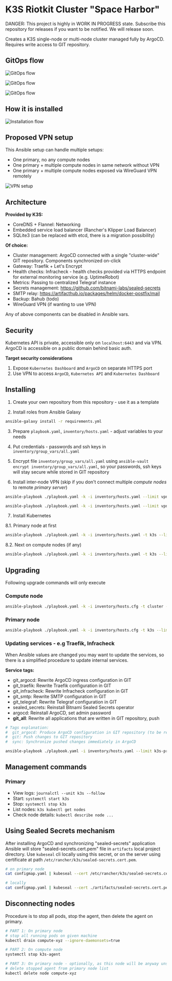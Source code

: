 K3S Riotkit Cluster "Space Harbor"
==================================

DANGER: This project is highly in WORK IN PROGRESS state. Subscribe this repository for releases if you want to be notified. We will release soon.

Creates a K3S single-node or multi-node cluster managed fully by ArgoCD.
Requires write access to GIT repository.

GitOps flow
-----------

![GitOps flow](./docs/git-flow.png)

![GitOps flow](./docs/argocd-apps.png)

![GitOps flow](./docs/argocd-app-view.png)

How it is installed
-------------------

![Installation flow](./docs/ansible-steps.svg)

Proposed VPN setup
------------------

This Ansible setup can handle multiple setups:
- One primary, no any compute nodes
- One primary + multiple compute nodes in same network without VPN
- One primary + multiple compute nodes exposed via WireGuard VPN remotely

![VPN setup](./docs/nodes.svg)

Architecture
------------

**Provided by K3S:**
- CoreDNS + Flannel: Networking
- Embedded service load balancer (Rancher's Klipper Load Balancer)
- SQLite3 (can be replaced with etcd, there is a migration possibility)

**Of choice:**
- Cluster management: ArgoCD connected with a single "cluster-wide" GIT repository. Components synchronized on-click
- Gateway: Traefik + Let's Encrypt
- Health checks: Infracheck - health checks provided via HTTPS endpoint for external monitoring service (e.g. UptimeRobot)
- Metrics: Passing to centralized Telegraf instance
- Secrets management: https://github.com/bitnami-labs/sealed-secrets
- SMTP relay: https://artifacthub.io/packages/helm/docker-postfix/mail
- Backup: Bahub (todo)
- WireGuard VPN (if wanting to use VPN)

Any of above components can be disabled in Ansible vars.

Security
--------

Kubernetes API is private, accessible only on `localhost:6443` and via VPN. ArgoCD is accessible on a public domain behind basic auth.

**Target security considerations**

1. Expose `Kubernetes Dashboard` and `ArgoCD` on separate HTTPS port
2. Use VPN to access `ArgoCD`, `Kubernetes API` and `Kubernetes Dashboard`

Installing 
----------

1. Create your own repository from this repository - use it as a template

2. Install roles from Ansible Galaxy

```bash
ansible-galaxy install -r requirements.yml
```

3. Prepare `playbook.yaml`, `inventory/hosts.yaml` - adjust variables to your needs

4. Put credentials - passwords and ssh keys in `inventory/group_vars/all.yaml`

5. Encrypt file `inventory/group_vars/all.yaml` using `ansible-vault encrypt inventory/group_vars/all.yaml`, so your passwords, ssh keys will stay secure while stored in GIT repository

6. Install inter-node VPN (skip if you don't connect multiple _compute nodes_ to remote _primary server_)

```bash
ansible-playbook ./playbook.yaml -k -i inventory/hosts.yaml --limit vpn
```

```bash
ansible-playbook ./playbook.yaml -k -i inventory/hosts.yaml --limit vpn-administrative
```

7. Install Kubernetes

8.1. Primary node at first

```bash
ansible-playbook ./playbook.yaml -k -i inventory/hosts.yaml -t k3s --limit k3s-primary
```

8.2. Next on compute nodes (if any)

```bash
ansible-playbook ./playbook.yaml -k -i inventory/hosts.yaml -t k3s --limit k3s-node
```


Upgrading
---------

Following upgrade commands will only execute 

### Compute node

```bash
ansible-playbook ./playbook.yaml -k -i inventory/hosts.cfg -t cluster --limit k3s-node -e force_k3s_upgrade=true
```

### Primary node

```bash
ansible-playbook ./playbook.yaml -k -i inventory/hosts.cfg -t k3s --limit k3s-primary -e force_k3s_upgrade=true
```

### Updating services - e.g Traefik, Infracheck

When Ansible values are changed you may want to update the services, so there is a simplified procedure to update internal services.

**Service tags:**
- git_argocd: Rewrite ArgoCD ingress configuration in GIT
- git_traefik: Rewrite Traefik configuration in GIT
- git_infracheck: Rewrite Infracheck configuration in GIT
- git_smtp: Rewrite SMTP configuration in GIT
- git_telegraf: Rewrite Telegraf configuration in GIT
- sealed_secrets: Reinstall Bitnami Sealed Secrets operator
- argocd: Reinstall ArgoCD, set admin password
- **git_all**: Rewrite all applications that are written in GIT repository, push

```bash
# Tags explanation:
#  git_argocd: Produce ArgoCD configuration in GIT repository (to be replaced with other app e.g. git_traefik). Requires "git" tag.
#  git: Push changes to GIT repository
#  sync: Synchronize pushed changes immediately in ArgoCD

ansible-playbook ./playbook.yaml -i inventory/hosts.yaml --limit k3s-primary -t git_argocd,git,sync
```

Management commands
-------------------

### Primary

- View logs: `journalctl --unit k3s --follow`
- Start: `systemctl start k3s`
- Stop: `systemctl stop k3s`
- List nodes: `k3s kubectl get nodes`
- Check node details: `kubectl describe node ...`

Using Sealed Secrets mechanism
------------------------------

After installing ArgoCD and synchronizing "sealed-secrets" application Ansible will store "sealed-secrets.cert.pem" file in `artifacts` local project directory.
Use `kubeseal` cli locally using this secret, or on the server using certificate at path `/etc/rancher/k3s/sealed-secrets.cert.pem`.

```bash
# on primary node
cat configmap.yaml | kubeseal --cert /etc/rancher/k3s/sealed-secrets.cert.pem

# locally
cat configmap.yaml | kubeseal --cert ./artifacts/sealed-secrets.cert.pem
```

Disconnecting nodes
-------------------

Procedure is to stop all pods, stop the agent, then delete the agent on primary.

```bash
# PART 1: On primary node
# stop all running pods on given machine
kubectl drain compute-xyz --ignore-daemonsets=true

# PART 2: On compute node
systemctl stop k3s-agent

# PART 3: On primary node - optionally, as this node will be anyway unschedulable 
# delete stopped agent from primary node list
kubectl delete node compute-xyz
```
